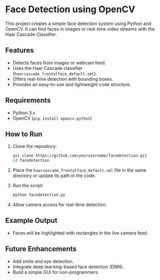 # Face Detection using OpenCV

This project creates a simple face detection system using Python and OpenCV. It can find faces in images or real-time video streams with the Haar Cascade Classifier.

## Features

* Detects faces from images or webcam feed.
* Uses the Haar Cascade classifier (`haarcascade_frontalface_default.xml`).
* Offers real-time detection with bounding boxes.
* Provides an easy-to-use and lightweight code structure.

## Requirements

* Python 3.x
* OpenCV (`pip install opencv-python`)

## How to Run

1. Clone the repository:

   ```bash
   git clone https://github.com/yourusername/facedetection.git
   cd facedetection
   ```

2. Place the `haarcascade_frontalface_default.xml` file in the same directory or update its path in the code.

3. Run the script:

   ```bash
   python facedetection.py
   ```

4. Allow camera access for real-time detection.

## Example Output

* Faces will be highlighted with rectangles in the live camera feed.

## Future Enhancements

* Add smile and eye detection.
* Integrate deep learning-based face detection (DNN).
* Build a simple GUI for non-programmers.
